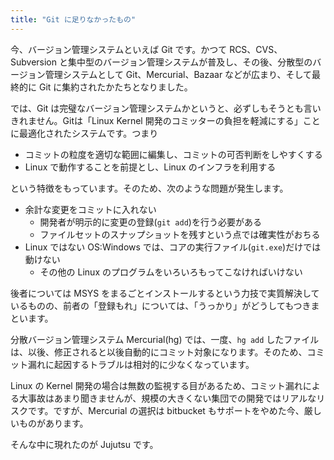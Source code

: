 ```yaml
---
title: "Git に足りなかったもの"
---
```

今、バージョン管理システムといえば Git です。かつて RCS、CVS、Subversion と集中型のバージョン管理システムが普及し、その後、分散型のバージョン管理システムとして Git、Mercurial、Bazaar などが広まり、そして最終的に Git に集約されたかたちとなりました。

では、Git は完璧なバージョン管理システムかというと、必ずしもそうとも言いきれません。Gitは「Linux Kernel 開発のコミッターの負担を軽減にする」ことに最適化されたシステムです。つまり

+ コミットの粒度を適切な範囲に編集し、コミットの可否判断をしやすくする
+ Linux で動作することを前提とし、Linux のインフラを利用する

という特徴をもっています。そのため、次のような問題が発生します。

+ 余計な変更をコミットに入れない
    + 開発者が明示的に変更の登録(`git add`)を行う必要がある
    + ファイルセットのスナップショットを残すという点では確実性がおちる
+ Linux ではない OS:Windows では、コアの実行ファイル(`git.exe`)だけでは動けない  
    + その他の Linux のプログラムをいろいろもってこなければいけない

後者については MSYS をまるごとインストールするという力技で実質解決しているものの、前者の「登録もれ」については、「うっかり」がどうしてもつきまといます。

分散バージョン管理システム Mercurial(hg) では、一度、`hg add` したファイルは、以後、修正されると以後自動的にコミット対象になります。そのため、コミット漏れに起因するトラブルは相対的に少なくなっています。

Linux の Kernel 開発の場合は無数の監視する目があるため、コミット漏れによる大事故はあまり聞きませんが、規模の大きくない集団での開発ではリアルなリスクです。ですが、Mercurial の選択は bitbucket もサポートをやめた今、厳しいものがあります。

そんな中に現れたのが Jujutsu です。
